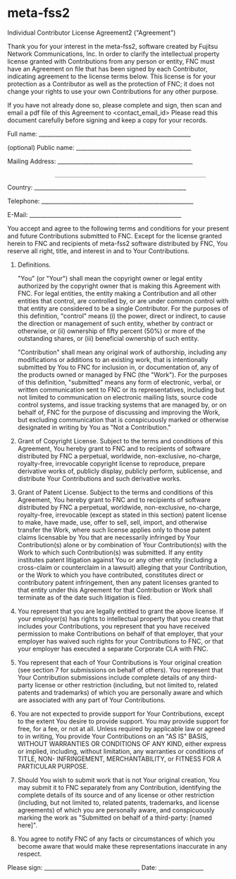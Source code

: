 # meta-fss2
Individual Contributor License Agreement2 ("Agreement") 
 
Thank you for your interest in the meta-fss2, software created by Fujitsu Network Communications, Inc.  In order to clarify the intellectual property license granted with Contributions from any person or entity, FNC must have an Agreement on file that has been signed by each Contributor, indicating agreement to the license terms below. This license is for your protection as a Contributor as well as the protection of FNC; it does not change your rights to use your own Contributions for any other purpose. 
 
If you have not already done so, please complete and sign, then scan and email a pdf file of this Agreement to <contact_email_id> Please read this document carefully before signing and keep a copy for your records. 
 
  Full name: ______________________________________________________ 
 
  (optional) Public name: _________________________________________ 
 
  Mailing Address: ________________________________________________ 
 
                   ________________________________________________ 
 
  Country:   ______________________________________________________ 
 
  Telephone: ______________________________________________________ 
 
  E-Mail:    ______________________________________________________ 
 
 
You accept and agree to the following terms and conditions for your present and future Contributions submitted to FNC.  Except for the license granted herein to FNC and recipients of meta-fss2 software distributed by FNC, You reserve all right, title, and interest in and to Your Contributions. 
 
1. Definitions. 
 
   "You" (or "Your") shall mean the copyright owner or legal entity    authorized by the copyright owner that is making this Agreement    with FNC. For legal entities, the entity making a Contribution    and all other entities that control, are controlled by, or are    under common control with that entity are considered to    be a single Contributor. For the purposes of this definition,    "control" means (i) the power, direct or indirect, to cause the    direction or management of such entity, whether by contract or    otherwise, or (ii) ownership of fifty percent (50%) or more of the    outstanding shares, or (iii) beneficial ownership of such entity. 
 
   "Contribution" shall mean any original work of authorship,    including any modifications or additions to an existing work, that    is intentionally submitted by You to FNC for inclusion 
   in, or documentation of, any of the products owned or managed by    FNC (the "Work"). For the purposes of this definition,    "submitted" means any form of electronic, verbal, or written    communication sent to FNC or its representatives,    including but not limited to communication on electronic mailing    lists, source code control systems, and issue tracking systems that    are managed by, or on behalf of, FNC for the purpose of    discussing and improving the Work, but excluding communication that    is conspicuously marked or otherwise designated in writing by You    as "Not a Contribution." 
 
2. Grant of Copyright License. Subject to the terms and conditions of    this Agreement, You hereby grant to FNC and to    recipients of software distributed by FNC a perpetual,    worldwide, non-exclusive, no-charge, royalty-free, irrevocable    copyright license to reproduce, prepare derivative works of,    publicly display, publicly perform, sublicense, and distribute Your    Contributions and such derivative works. 
 
3. Grant of Patent License. Subject to the terms and conditions of    this Agreement, You hereby grant to FNC and to    recipients of software distributed by FNC a perpetual,    worldwide, non-exclusive, no-charge, royalty-free, irrevocable    (except as stated in this section) patent license to make, have    made, use, offer to sell, sell, import, and otherwise transfer the    Work, where such license applies only to those patent claims    licensable by You that are necessarily infringed by Your    Contribution(s) alone or by combination of Your Contribution(s)    with the Work to which such Contribution(s) was submitted. If any    entity institutes patent litigation against You or any other entity    (including a cross-claim or counterclaim in a lawsuit) alleging    that your Contribution, or the Work to which you have contributed,    constitutes direct or contributory patent infringement, then any    patent licenses granted to that entity under this Agreement for    that Contribution or Work shall terminate as of the date such    litigation is filed. 
 
4. You represent that you are legally entitled to grant the above    license. If your employer(s) has rights to intellectual property    that you create that includes your Contributions, you represent    that you have received permission to make Contributions on behalf    of that employer, that your employer has waived such rights for    your Contributions to FNC, or that your employer has    executed a separate Corporate CLA with FNC. 
 
5. You represent that each of Your Contributions is Your original    creation (see section 7 for submissions on behalf of others).  You    represent that Your Contribution submissions include complete    details of any third-party license or other restriction (including,    but not limited to, related patents and trademarks) of which you    are personally aware and which are associated with any part of Your    Contributions. 
 
6. You are not expected to provide support for Your Contributions,    except to the extent You desire to provide support. You may provide    support for free, for a fee, or not at all. Unless required by    applicable law or agreed to in writing, You provide Your    Contributions on an "AS IS" BASIS, WITHOUT WARRANTIES OR CONDITIONS    OF ANY KIND, either express or implied, including, without    limitation, any warranties or conditions of TITLE, NON- 
   INFRINGEMENT, MERCHANTABILITY, or FITNESS FOR A PARTICULAR PURPOSE. 
 
7. Should You wish to submit work that is not Your original creation, 
   You may submit it to FNC separately from any 
   Contribution, identifying the complete details of its source and of    any license or other restriction (including, but not limited to,    related patents, trademarks, and license agreements) of which you    are personally aware, and conspicuously marking the work as    "Submitted on behalf of a third-party: [named here]". 
 
8. You agree to notify FNC of any facts or circumstances of    which you become aware that would make these representations    inaccurate in any respect. 
 
Please sign: __________________________________ Date: ________________ 
 
